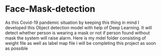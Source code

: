 # Face-Mask-detection
As this Covid-19 pandemic situation by keeping this thing in mind I developed this Object detection model with help of Deep Learning. It will detect whether person is wearing a mask or not if person found without mask the system will raise alarm.
Here is my mdel folder consisting of weight file as well as label map file i will be completing this project as soon as possible

